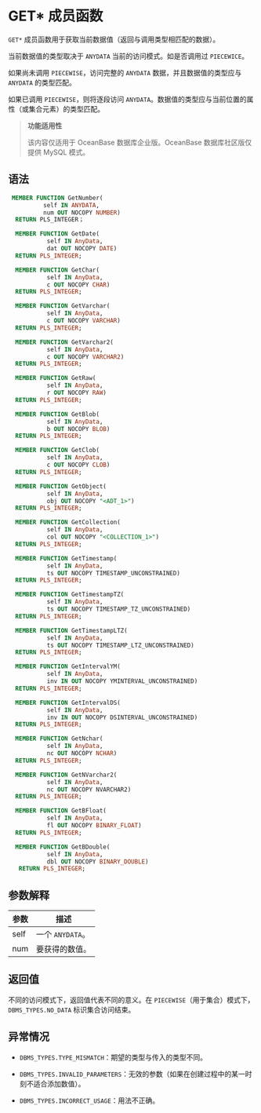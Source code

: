 GET\* 成员函数 
===============================

`GET*` 成员函数用于获取当前数据值（返回与调用类型相匹配的数据）。

当前数据值的类型取决于 `ANYDATA` 当前的访问模式。如是否调用过 `PIECEWICE`。

如果尚未调用 `PIECEWISE`，访问完整的 `ANYDATA` 数据，并且数据值的类型应与 `ANYDATA` 的类型匹配。

如果已调用 `PIECEWISE`，则将逐段访问 `ANYDATA`。数据值的类型应与当前位置的属性（或集合元素）的类型匹配。

>**功能适用性**
>
>该内容仅适用于 OceanBase 数据库企业版。OceanBase 数据库社区版仅提供 MySQL 模式。

语法 
-----------------------

```sql
 MEMBER FUNCTION GetNumber(
          self IN ANYDATA, 
          num OUT NOCOPY NUMBER)
  RETURN PLS_INTEGER；

  MEMBER FUNCTION GetDate(
           self IN AnyData, 
           dat OUT NOCOPY DATE)
  RETURN PLS_INTEGER;

  MEMBER FUNCTION GetChar(
           self IN AnyData, 
           c OUT NOCOPY CHAR)
  RETURN PLS_INTEGER;

  MEMBER FUNCTION GetVarchar(
           self IN AnyData, 
           c OUT NOCOPY VARCHAR)
  RETURN PLS_INTEGER;

  MEMBER FUNCTION GetVarchar2(
           self IN AnyData, 
           c OUT NOCOPY VARCHAR2)
  RETURN PLS_INTEGER;

  MEMBER FUNCTION GetRaw(
           self IN AnyData, 
           r OUT NOCOPY RAW)
  RETURN PLS_INTEGER;

  MEMBER FUNCTION GetBlob(
           self IN AnyData, 
           b OUT NOCOPY BLOB)
  RETURN PLS_INTEGER;

  MEMBER FUNCTION GetClob(
           self IN AnyData, 
           c OUT NOCOPY CLOB)
  RETURN PLS_INTEGER;

  MEMBER FUNCTION GetObject(
           self IN AnyData, 
           obj OUT NOCOPY "<ADT_1>")
  RETURN PLS_INTEGER;

  MEMBER FUNCTION GetCollection(
           self IN AnyData, 
           col OUT NOCOPY "<COLLECTION_1>") 
  RETURN PLS_INTEGER;

  MEMBER FUNCTION GetTimestamp(
           self IN AnyData, 
           ts OUT NOCOPY TIMESTAMP_UNCONSTRAINED)
  RETURN PLS_INTEGER;

  MEMBER FUNCTION GetTimestampTZ(
           self IN AnyData, 
           ts OUT NOCOPY TIMESTAMP_TZ_UNCONSTRAINED)
  RETURN PLS_INTEGER;

  MEMBER FUNCTION GetTimestampLTZ(
           self IN AnyData, 
           ts OUT NOCOPY TIMESTAMP_LTZ_UNCONSTRAINED)
  RETURN PLS_INTEGER;

  MEMBER FUNCTION GetIntervalYM(
           self IN AnyData, 
           inv IN OUT NOCOPY YMINTERVAL_UNCONSTRAINED)
  RETURN PLS_INTEGER;

  MEMBER FUNCTION GetIntervalDS(
           self IN AnyData, 
           inv IN OUT NOCOPY DSINTERVAL_UNCONSTRAINED)
  RETURN PLS_INTEGER;

  MEMBER FUNCTION GetNchar(
           self IN AnyData, 
           nc OUT NOCOPY NCHAR)
  RETURN PLS_INTEGER;

  MEMBER FUNCTION GetNVarchar2(
           self IN AnyData, 
           nc OUT NOCOPY NVARCHAR2)
  RETURN PLS_INTEGER;

  MEMBER FUNCTION GetBFloat(
           self IN AnyData, 
           fl OUT NOCOPY BINARY_FLOAT)
  RETURN PLS_INTEGER;

  MEMBER FUNCTION GetBDouble(
           self IN AnyData, 
           dbl OUT NOCOPY BINARY_DOUBLE)
   RETURN PLS_INTEGER;
```



参数解释 
-------------------------



|  参数  |      描述       |
|------|---------------|
| self | 一个 `ANYDATA`。 |
| num  | 要获得的数值。       |



返回值 
------------------------

不同的访问模式下，返回值代表不同的意义。在 `PIECEWISE`（用于集合）模式下，`DBMS_TYPES.NO_DATA` 标识集合访问结束。

异常情况 
-------------------------

* `DBMS_TYPES.TYPE_MISMATCH`：期望的类型与传入的类型不同。

  

* `DBMS_TYPES.INVALID_PARAMETERS`：无效的参数（如果在创建过程中的某一时刻不适合添加数值）。

  

* `DBMS_TYPES.INCORRECT_USAGE`：用法不正确。

  



